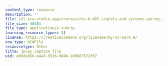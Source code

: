 ```yaml
---
content_type: resource
description: ''
file: /ol-ocw-studio-app/courses/res-6-007-signals-and-systems-spring-2011/e06da856a4a35916904b1d8687572fd7_GrnYlDAsmuA.vtt
file_size: 48481
file_type: application/x-subrip
learning_resource_types: []
license: https://creativecommons.org/licenses/by-nc-sa/4.0/
ocw_type: OCWFile
resourcetype: Other
title: 3play caption file
uid: e06da856-a4a3-5916-904b-1d8687572fd7
---
```

